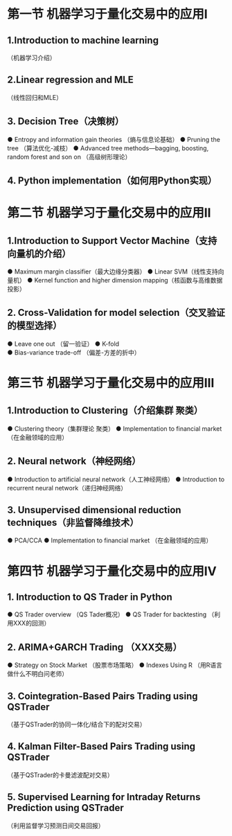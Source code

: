 
# 第一节  机器学习于量化交易中的应用I
## 1.Introduction to machine learning 
（机器学习介绍）
## 2.Linear regression and MLE
（线性回归和MLE）
## 3. Decision Tree（决策树）
● Entropy and information gain theories （熵与信息论基础）
● Pruning the tree （算法优化-减枝）
● Advanced tree methods—bagging, boosting, random forest and son on （高级树形理论）
## 4. Python implementation（如何用Python实现）

# 第二节 机器学习于量化交易中的应用II
## 1.Introduction to Support Vector Machine（支持向量机的介绍）
● Maximum margin classifier（最大边缘分类器）
● Linear SVM（线性支持向量机）
● Kernel function and higher dimension mapping（核函数与高维数据投影）
## 2. Cross-Validation for model selection（交叉验证的模型选择）
● Leave one out  （留一验证）
● K-fold   
● Bias-variance trade-off （偏差-方差的折中）

# 第三节 机器学习于量化交易中的应用III
## 1.Introduction to Clustering（介绍集群  聚类）
● Clustering theory（集群理论 聚类）
● Implementation to financial market（在金融领域的应用）
## 2. Neural network（神经网络）
● Introduction to artificial neural network（人工神经网络）
● Introduction to recurrent neural network（递归神经网络）
## 3. Unsupervised dimensional reduction techniques（非监督降维技术）
● PCA/CCA
● Implementation to financial market （在金融领域的应用）

# 第四节 机器学习于量化交易中的应用IV
## 1. Introduction to QS Trader in Python
● QS Trader overview  （QS Tader概况）
● QS Trader for backtesting   （利用XXX的回测）
## 2. ARIMA+GARCH Trading （XXX交易）
● Strategy on Stock Market （股票市场策略）
● Indexes Using R  （用R语言做什么不明白问老师）
## 3. Cointegration-Based Pairs Trading using QSTrader
（基于QSTrader的协同一体化/结合下的配对交易）
## 4. Kalman Filter-Based Pairs Trading using QSTrader 
（基于QSTrader的卡曼滤波配对交易）
## 5. Supervised Learning for Intraday Returns Prediction using QSTrader  
（利用监督学习预测日间交易回报）
